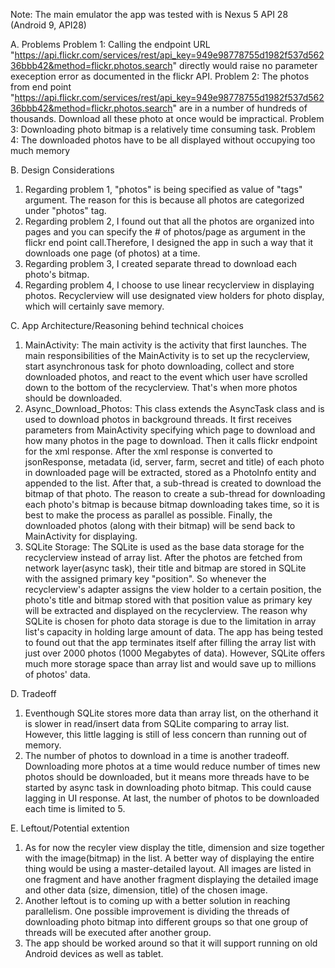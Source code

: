 Note: The main emulator the app was tested with is Nexus 5 API 28 (Android 9, API28)

A. Problems
   Problem 1: Calling the endpoint URL    "https://api.flickr.com/services/rest/api_key=949e98778755d1982f537d56236bbb42&method=flickr.photos.search" directly would raise no parameter exeception error as documented in the flickr API. 
   Problem 2: The photos from end point "https://api.flickr.com/services/rest/api_key=949e98778755d1982f537d56236bbb42&method=flickr.photos.search" are in a number of hundreds of thousands. Download all these photo at once would be impractical. 
   Problem 3: Downloading photo bitmap is a relatively time consuming task.
   Problem 4: The downloaded photos have to be all displayed without occupying too much memory
   
B. Design Considerations
   1. Regarding problem 1, "photos" is being specified as value of "tags" argument. The reason for this is because all photos are categorized under "photos" tag. 
   2. Regarding problem 2, I found out that all the photos are organized into pages and you can specify the # of photos/page as argument in the flickr end point call.Therefore, I designed the app in such a way that it downloads one page (of photos) at a time.
   3. Regarding problem 3, I created separate thread to download each photo's bitmap.
   4. Regarding problem 4, I choose to use linear recyclerview in displaying photos. Recyclerview will use designated view holders for photo display, which will certainly save memory.
   
C. App Architecture/Reasoning behind technical choices
   1. MainActivity: The main activity is the activity that first launches. The main responsibilities of the MainActivity is to set up the recyclerview, start asynchronous task for photo downloading, collect and store downloaded photos, and react to the event which user have scrolled down to the bottom of the recyclerview. That's when more photos should be downloaded.
   2. Async_Download_Photos: This class extends the AsyncTask class and is used to download photos in background threads. It first receives parameters from MainActivity specifying which page to download and how many photos in the page to download. Then it calls flickr endpoint for the xml response. After the xml response is converted to jsonResponse, metadata (id, server, farm, secret and title) of each photo in downloaded page will be extracted, stored as a PhotoInfo entity and appended to the list. After that, a sub-thread is created to download the bitmap of that photo. The reason to create a sub-thread for downloading each photo's bitmap is because bitmap downloading takes time, so it is best to make the process as parallel as possible. Finally, the downloaded photos (along with their bitmap) will be send back to MainActivity for displaying.
   3. SQLite Storage: The SQLite is used as the base data storage for the recyclerview instead of array list. After the photos are fetched from network layer(async task), their title and bitmap are stored in SQLite with the assigned primary key "position". So whenever the recyclerview's adapter assigns the view holder to a certain position, the photo's title and bitmap stored with that position value as primary key will be extracted and displayed on the recyclerview. The reason why SQLite is chosen for photo data 
storage is due to the limitation in array list's capacity in holding large amount of data. The app has being tested to found out that
the app terminates itself after filling the array list with just over 2000 photos (1000 Megabytes of data). However, SQLite offers
much more storage space than array list and would save up to millions of photos' data.

D. Tradeoff
   1. Eventhough SQLite stores more data than array list, on the otherhand it is slower in read/insert data from SQLite comparing to 
    array list. However, this little lagging is still of less concern than running out of memory.
   2. The number of photos to download in a time is another tradeoff. Downloading more photos at a time would reduce number of times 
   new photos should be downloaded, but it means more threads have to be started by async task in downloading photo bitmap. This could
   cause lagging in UI response. At last, the number of photos to be downloaded each time is limited to 5.
   
E. Leftout/Potential extention
   1. As for now the recyler view display the title, dimension and size together with the image(bitmap) in the list. A better way of displaying the entire thing would be using a master-detailed layout. All images are listed in one fragment and have another fragment displaying the detailed image and other data (size, dimension, title) of the chosen image.
   2. Another leftout is to coming up with a better solution in reaching parallelism. One possible improvement is dividing the threads of downloading photo bitmap into different groups so that one group of threads will be executed after another group.
   3. The app should be worked around so that it will support running on old Android devices as well as tablet.





